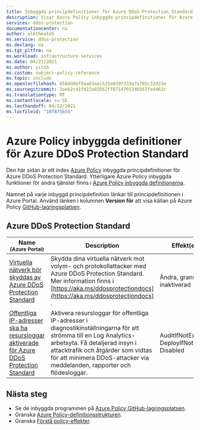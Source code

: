```yaml
---
title: Inbyggda principdefinitioner för Azure DDoS Protection Standard
description: Visar Azure Policy inbyggda principdefinitioner för Azure DDoS Protection Standard. Dessa inbyggda principdefinitioner tillhandahåller vanliga metoder för att hantera dina Azure-resurser.
services: ddos-protection
documentationcenter: na
author: aletheatoh
ms.service: ddos-protection
ms.devlang: na
ms.tgt_pltfrm: na
ms.workload: infrastructure-services
ms.date: 04/21/2021
ms.author: yitoh
ms.custom: subject-policy-reference
ms.topic: include
ms.openlocfilehash: b58dddef0aa63aec525e039f333a7a785c32d23e
ms.sourcegitcommit: 2aeb2c41fd22a02552ff871479124b567fa4463c
ms.translationtype: MT
ms.contentlocale: sv-SE
ms.lasthandoff: 04/22/2021
ms.locfileid: "107875655"
---
```

# <a name="azure-policy-built-in-definitions-for-azure-ddos-protection-standard"></a>Azure Policy inbyggda definitioner för Azure DDoS Protection Standard

Den här sidan är ett index [Azure Policy](../governance/policy/overview.md) inbyggda principdefinitioner för Azure DDoS Protection Standard. Ytterligare Azure Policy inbyggda funktioner för andra tjänster finns i [Azure Policy inbyggda definitionerna](../governance/policy/samples/built-in-policies.md).

Namnet på varje inbyggd principdefinition länkar till principdefinitionen i Azure Portal. Använd länken i kolumnen **Version för** att visa källan på Azure Policy [GitHub-lagringsplatsen](https://github.com/Azure/azure-policy).

## <a name="azure-ddos-protection-standard"></a>Azure DDoS Protection Standard

|Name<br /><sub>(Azure Portal)</sub> |Description |Effekt(er) |Version<br /><sub>(GitHub)</sub> |
|---|---|---|---|
|[Virtuella nätverk bör skyddas av Azure DDoS Protection Standard](https://portal.azure.com/#blade/Microsoft_Azure_Policy/PolicyDetailBlade/definitionId/%2Fproviders%2FMicrosoft.Authorization%2FpolicyDefinitions%2F94de2ad3-e0c1-4caf-ad78-5d47bbc83d3d)|Skydda dina virtuella nätverk mot volym- och protokollattacker med Azure DDoS Protection Standard. Mer information finns i [https://aka.ms/ddosprotectiondocs](https://aka.ms/ddosprotectiondocs) .|Ändra, granska, inaktiverad|[1.0.0](https://github.com/Azure/azure-policy/blob/master/built-in-policies/policyDefinitions/Network/VirtualNetworkDdosStandard_Audit.json)|
|[Offentliga IP-adresser ska ha resursloggar aktiverade för Azure DDoS Protection Standard](https://portal.azure.com/#blade/Microsoft_Azure_Policy/PolicyDetailBlade/definitionId/%2Fproviders%2FMicrosoft.Authorization%2FpolicyDefinitions%2F752154a7-1e0f-45c6-a880-ac75a7e4f648)|Aktivera resursloggar för offentliga IP-adresser i diagnostikinställningarna för att strömma till en Log Analytics-arbetsyta. Få detaljerad insyn i attacktrafik och åtgärder som vidtas för att minimera DDoS-attacker via meddelanden, rapporter och flödesloggar.|AuditIfNotExists, DeployIfNotExists, Disabled|[1.0.0](https://github.com/Azure/azure-policy/blob/master/built-in-policies/policyDefinitions/Monitoring/PublicIpDdosLogging_Audit.json)|


## <a name="next-steps"></a>Nästa steg

- Se de inbyggda programmen på [Azure Policy GitHub-lagringsplatsen](https://github.com/Azure/azure-policy).
- Granska [Azure Policy-definitionsstrukturen](../governance/policy/concepts/definition-structure.md).
- Granska [Förstå policy-effekter](../governance/policy/concepts/effects.md).
